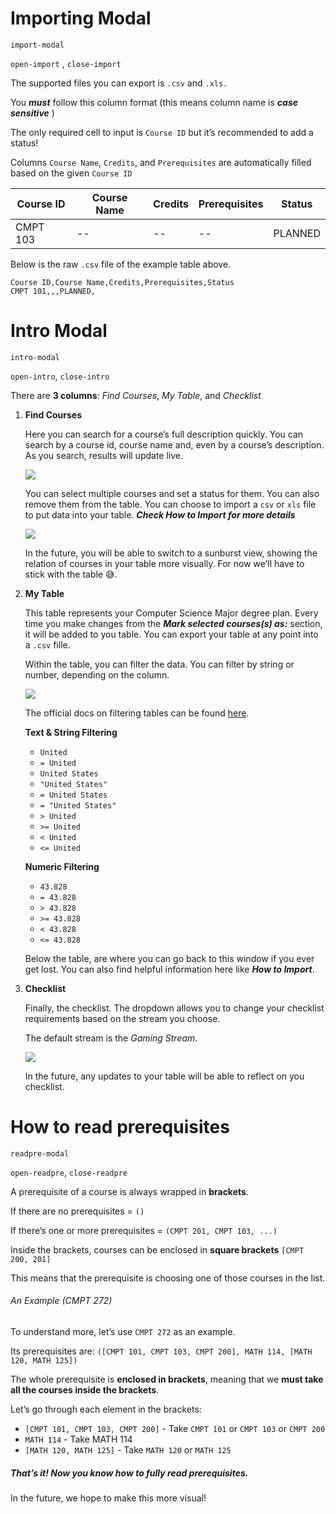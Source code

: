 # Importing Modal

`import-modal`

`open-import` , `close-import`

The supported files you can export is `.csv` and `.xls.`

You ***must*** follow this column format (this means column name is ***case sensitive*** )

The only required cell to input is `Course ID` but it’s recommended to add a status!

Columns `Course Name`, `Credits`, and `Prerequisites` are automatically filled based on the given `Course ID`


| Course ID | Course Name | Credits | Prerequisites | Status  |
| --------- | ----------- | ------- | ------------- | ------- |
| CMPT 103  | --          | --      | --            | PLANNED |

Below is the raw `.csv` file of the example table above.

```
Course ID,Course Name,Credits,Prerequisites,Status
CMPT 101,,,PLANNED,
```



# Intro Modal

`intro-modal`

`open-intro`, `close-intro`

There are **3 columns**: *Find Courses*, *My Table*, and *Checklist*

1. **Find Courses**

   Here you can search for a course’s full description quickly.
   You can search by a course id, course name and, even by a course’s description. As you search, results will update live.

   ![](https://i.imgur.com/rtAsbTD.png) 

   You can select multiple courses and set a status for them. You can also remove them from the table.
   You can choose to import a `csv` or `xls` file to put data into your table. ***Check How to Import for more details*** 

   ![](https://i.imgur.com/h6koO6e.png?1)

   In the future, you will be able to switch to a sunburst view, showing the relation of courses in your table more visually. For now we’ll have to stick with the table 😅.

2. **My Table**

   This table represents your Computer Science Major degree plan.
   Every time you make changes from the ***Mark selected courses(s) as:*** section, it will be added to you table.
   You can export your table at any point into a `.csv` fille.

   Within the table, you can filter the data. You can filter by string or number, depending on the column.

   ![](https://i.imgur.com/Q9g4VFR.png) 

   The official docs on filtering tables can be found [here](https://bit.ly/31tUrjG).

   **Text & String Filtering**

   - `United`
   - `= United`
   - `United States`
   - `"United States"`
   - `= United States`
   - `= "United States"`
   - `> United`
   - `>= United`
   - `< United`	
   - `<= United`

   **Numeric Filtering**

   - `43.828`
   - `= 43.828`
   - `> 43.828`
   - `>= 43.828`
   - `< 43.828`
   - `<= 43.828`

   Below the table, are where you can go back to this window if you ever get lost. You can also find helpful information here like ***How to Import***.

3. **Checklist**

   Finally, the checklist. The dropdown allows you to change your checklist requirements based on the stream you choose.

   The default stream is the *Gaming Stream*.

   ![](https://i.imgur.com/rXgKu7e.png) 

   In the future, any updates to your table will be able to reflect on you checklist.



# How to read prerequisites

`readpre-modal`

`open-readpre`, `close-readpre`

A prerequisite of a course is always wrapped in **brackets**.

If there are no prerequisites = `()`

If there’s one or more prerequisites = `(CMPT 201, CMPT 103, ...)`

Inside the brackets, courses can be enclosed in **square brackets** `[CMPT 200, 201]`

This means that the prerequisite is choosing one of those courses in the list.

###### An Example (CMPT 272)

To understand more, let’s use `CMPT 272` as an example.

Its prerequisites are: `([CMPT 101, CMPT 103, CMPT 200], MATH 114, [MATH 120, MATH 125])`

The whole prerequisite is **enclosed in brackets**, meaning that we **must take all the courses inside the brackets**.

Let’s go through each element in the brackets:

- `[CMPT 101, CMPT 103, CMPT 200]` - Take `CMPT 101` or `CMPT 103` or `CMPT 200`
- `MATH 114` - Take MATH 114
- `[MATH 120, MATH 125]` - Take `MATH 120` or `MATH 125`

##### That’s it! Now you know how to fully read prerequisites.

In the future, we hope to make this more visual!
